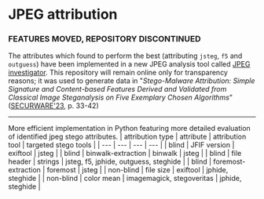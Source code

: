 # JPEG attribution
### FEATURES MOVED, REPOSITORY DISCONTINUED
The attributes which found to perform the best (attributing `jsteg`, `f5` and `outguess`) have been implemented in a new JPEG analysis tool called [JPEG investigator](https://github.com/birnbaum01/hiwi-jpeg-investigator).
This repository will remain online only for transparency reasons; it was used to generate data in "*Stego-Malware Attribution: Simple Signature and Content-based Features Derived and Validated from Classical
Image Steganalysis on Five Exemplary Chosen Algorithms*" ([SECURWARE'23](https://www.thinkmind.org/index.php?view=instance&instance=SECURWARE+2023), p. 33-42)

---
More efficient implementation in Python featuring more detailed evaluation of identified jpeg stego attributes.
| attribution type | attribute | attribution tool | targeted stego tools |
| --- | --- | --- | --- |
| blind | JFIF version | exiftool | jsteg |
| blind | binwalk-extraction | binwalk | jsteg |
| blind | file header | strings | jsteg, f5, jphide, outguess, steghide |
| blind | foremost-extraction | foremost | jsteg |
| non-blind | file size | exiftool | jphide, steghide |
| non-blind | color mean | imagemagick, stegoveritas | jphide, steghide |
